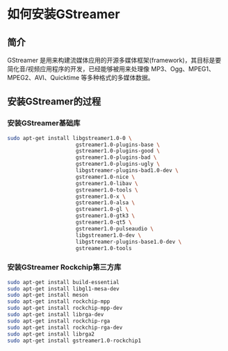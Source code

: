 # 如何安装GStreamer

## 简介

GStreamer 是用来构建流媒体应用的开源多媒体框架(framework)，其目标是要简化音/视频应用程序的开发，已经能够被用来处理像 MP3、Ogg、MPEG1、MPEG2、AVI、Quicktime 等多种格式的多媒体数据。

## 安装GStreamer的过程

### 安装GStreamer基础库

```bash
sudo apt-get install libgstreamer1.0-0 \
                      gstreamer1.0-plugins-base \
                      gstreamer1.0-plugins-good \
                      gstreamer1.0-plugins-bad \
                      gstreamer1.0-plugins-ugly \
                      libgstreamer-plugins-bad1.0-dev \
                      gstreamer1.0-nice \
                      gstreamer1.0-libav \
                      gstreamer1.0-tools \
                      gstreamer1.0-x \
                      gstreamer1.0-alsa \
                      gstreamer1.0-gl \
                      gstreamer1.0-gtk3 \
                      gstreamer1.0-qt5 \
                      gstreamer1.0-pulseaudio \
                      libgstreamer1.0-dev \
                      libgstreamer-plugins-base1.0-dev \
                      gstreamer1.0-tools
```

### 安装GStreamer Rockchip第三方库

```bash
sudo apt-get install build-essential
sudo apt-get install libgl1-mesa-dev
sudo apt-get install meson
sudo apt-get install rockchip-mpp
sudo apt-get install rockchip-mpp-dev
sudo apt-get install librga-dev
sudo apt-get install rockchip-rga
sudo apt-get install rockchip-rga-dev
sudo apt-get install librga2
sudo apt-get install gstreamer1.0-rockchip1 
```

